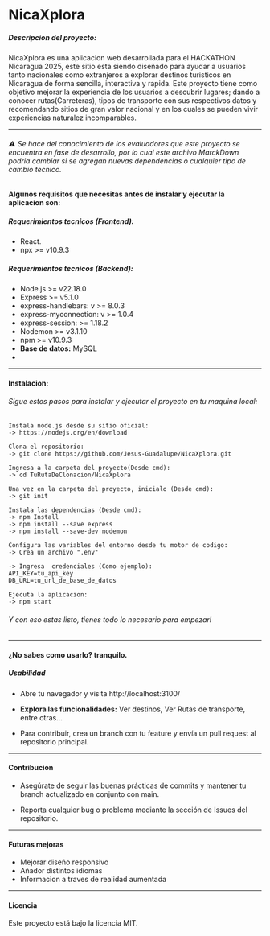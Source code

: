 # NicaXplora

##### Descripcion del proyecto:
<p>NicaXplora es una aplicacion web desarrollada para el HACKATHON Nicaragua 2025, este sitio esta siendo diseñado para ayudar a usuarios tanto nacionales como extranjeros a explorar destinos turisticos en Nicaragua de forma sencilla, interactiva y rapida. Este proyecto tiene como objetivo mejorar la experiencia de los usuarios a descubrir lugares; dando a conocer rutas(Carreteras), tipos de transporte con sus respectivos datos y recomendando sitios de gran valor nacional y en los cuales se pueden vivir experiencias naturalez incomparables.</p>

------------
###### ⚠ Se hace del conocimiento de los evaluadores que este proyecto se encuentra en fase de desarrollo, por lo cual este archivo MarckDown podria cambiar si se agregan nuevas dependencias o cualquier tipo de cambio tecnico.

#### Algunos requisitos que necesitas antes de instalar y ejecutar la aplicacion son:
##### Requerimientos tecnicos (Frontend):
- React.
- npx >= v10.9.3

##### Requerimientos tecnicos (Backend):
- Node.js >= v22.18.0
- Express >= v5.1.0
- express-handlebars: v >= 8.0.3
- express-myconnection: v >= 1.0.4
- express-session: >= 1.18.2
- Nodemon >= v3.1.10
- npm >= v10.9.3
- **Base de datos:** MySQL
- 

------------

#### Instalacion:
###### Sigue estos pasos para instalar y ejecutar el proyecto en tu maquina local:
```
Instala node.js desde su sitio oficial:
-> https://nodejs.org/en/download
```

```
Clona el repositorio: 
-> git clone https://github.com/Jesus-Guadalupe/NicaXplora.git
```

```
Ingresa a la carpeta del proyecto(Desde cmd): 
-> cd TuRutaDeClonacion/NicaXplora
```
```
Una vez en la carpeta del proyecto, inicialo (Desde cmd):
-> git init
```

```
Instala las dependencias (Desde cmd): 
-> npm Install
-> npm install --save express 
-> npm install --save-dev nodemon
```

```
Configura las variables del entorno desde tu motor de codigo:
-> Crea un archivo ".env"

-> Ingresa  credenciales (Como ejemplo): 
API_KEY=tu_api_key
DB_URL=tu_url_de_base_de_datos

```

```
Ejecuta la aplicacion: 
-> npm start
```

###### Y con eso estas listo, tienes todo lo necesario para empezar!

------------

#### ¿No sabes como usarlo? tranquilo.
##### Usabilidad

- Abre tu navegador y visita http://localhost:3100/

- **Explora las funcionalidades:** Ver destinos, Ver Rutas de transporte, entre otras...

- Para contribuir, crea un branch con tu feature y envía un pull request al repositorio principal.

------------
#### Contribucion
- Asegúrate de seguir las buenas prácticas de commits y mantener tu branch actualizado en conjunto con main.

- Reporta cualquier bug o problema mediante la sección de Issues del repositorio.

------------
#### Futuras mejoras

- Mejorar diseño responsivo
- Añador distintos idiomas
- Informacion a traves de realidad aumentada
-------------
#### Licencia 
<p>Este proyecto está bajo la licencia MIT.
